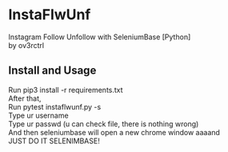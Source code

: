 # InstaFlwUnf
Instagram Follow Unfollow with SeleniumBase [Python]<br>
by ov3rctrl
## Install and Usage

Run pip3 install -r requirements.txt<br>
After that,<br>
Run pytest instaflwunf.py -s<br>
Type ur username <br>
Type ur passwd (u can check file, there is nothing wrong)<br>
And then seleniumbase will open a new chrome window aaaand<br>
JUST DO IT SELENIMBASE!  
 

